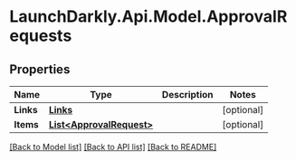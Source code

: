 # LaunchDarkly.Api.Model.ApprovalRequests
## Properties

Name | Type | Description | Notes
------------ | ------------- | ------------- | -------------
**Links** | [**Links**](Links.md) |  | [optional] 
**Items** | [**List&lt;ApprovalRequest&gt;**](ApprovalRequest.md) |  | [optional] 

[[Back to Model list]](../README.md#documentation-for-models) [[Back to API list]](../README.md#documentation-for-api-endpoints) [[Back to README]](../README.md)

